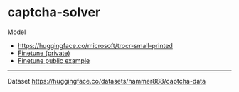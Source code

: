 # captcha-solver

Model
 - https://huggingface.co/microsoft/trocr-small-printed
 - [Finetune (private)](https://colab.research.google.com/drive/14FjcAgXVpXkfbxvt32wLvyKnPsx4LGpE#scrollTo=CzGJpRrl8qlk)
 - [Finetune public example](https://colab.research.google.com/drive/14MfFkhgPS63RJcP7rpBOK6OII_y34jx_)

-----

Dataset
https://huggingface.co/datasets/hammer888/captcha-data

